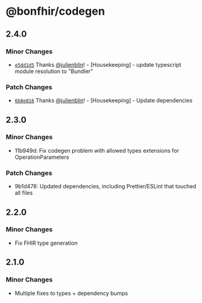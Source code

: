 # @bonfhir/codegen

## 2.4.0

### Minor Changes

- [`e5dd1d5`](https://github.com/bonfhir/bonfhir/commit/e5dd1d5411f4ae68ecff706f2f0277ab766e7aac) Thanks [@julienblin](https://github.com/julienblin)! - [Housekeeping] - update typescript module resolution to "Bundler"

### Patch Changes

- [`6b8e816`](https://github.com/bonfhir/bonfhir/commit/6b8e8164afea6c06de22bf8e1313b29057a9ff6e) Thanks [@julienblin](https://github.com/julienblin)! - [Housekeeping] - Update dependencies

## 2.3.0

### Minor Changes

- 11b949d: Fix codegen problem with allowed types extensions for OperationParameters

### Patch Changes

- 9b1d478: Updated dependencies, including Prettier/ESLint that touched all files

## 2.2.0

### Minor Changes

- Fix FHIR type generation

## 2.1.0

### Minor Changes

- Multiple fixes to types + dependency bumps

